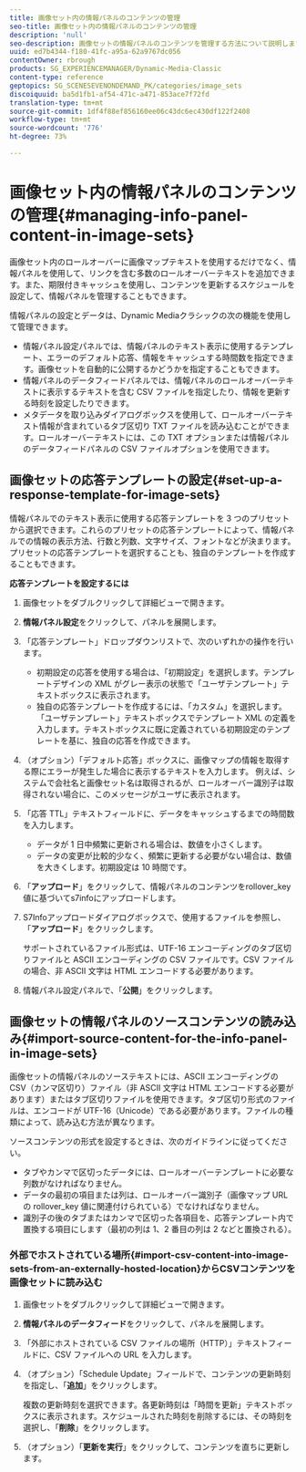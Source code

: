```yaml
---
title: 画像セット内の情報パネルのコンテンツの管理
seo-title: 画像セット内の情報パネルのコンテンツの管理
description: 'null'
seo-description: 画像セットの情報パネルのコンテンツを管理する方法について説明します。
uuid: ed7b4344-f180-41fc-a95a-62a9767dc056
contentOwner: rbrough
products: SG_EXPERIENCEMANAGER/Dynamic-Media-Classic
content-type: reference
geptopics: SG_SCENESEVENONDEMAND_PK/categories/image_sets
discoiquuid: ba5d1fb1-af54-471c-a471-853ace7f72fd
translation-type: tm+mt
source-git-commit: 1df4f88ef856160ee06c43dc6ec430df122f2408
workflow-type: tm+mt
source-wordcount: '776'
ht-degree: 73%

---
```



# 画像セット内の情報パネルのコンテンツの管理{#managing-info-panel-content-in-image-sets}

画像セット内のロールオーバーに画像マップテキストを使用するだけでなく、情報パネルを使用して、リンクを含む多数のロールオーバーテキストを追加できます。また、期限付きキャッシュを使用し、コンテンツを更新するスケジュールを設定して、情報パネルを管理することもできます。

情報パネルの設定とデータは、Dynamic Mediaクラシックの次の機能を使用して管理できます。

* 情報パネル設定パネルでは、情報パネルのテキスト表示に使用するテンプレート、エラーのデフォルト応答、情報をキャッシュする時間数を指定できます。画像セットを自動的に公開するかどうかを指定することもできます。
* 情報パネルのデータフィードパネルでは、情報パネルのロールオーバーテキストに表示するテキストを含む CSV ファイルを指定したり、情報を更新する時刻を設定したりできます。
* メタデータを取り込みダイアログボックスを使用して、ロールオーバーテキスト情報が含まれているタブ区切り TXT ファイルを読み込むことができます。ロールオーバーテキストには、この TXT オプションまたは情報パネルのデータフィードパネルの CSV ファイルオプションを使用できます。

## 画像セットの応答テンプレートの設定{#set-up-a-response-template-for-image-sets}

情報パネルでのテキスト表示に使用する応答テンプレートを 3 つのプリセットから選択できます。これらのプリセットの応答テンプレートによって、情報パネルでの情報の表示方法、行数と列数、文字サイズ、フォントなどが決まります。プリセットの応答テンプレートを選択することも、独自のテンプレートを作成することもできます。

**応答テンプレートを設定するには**

1. 画像セットをダブルクリックして詳細ビューで開きます。
1. **情報パネル設定**&#x200B;をクリックして、パネルを展開します。
1. 「応答テンプレート」ドロップダウンリストで、次のいずれかの操作を行います。

   * 初期設定の応答を使用する場合は、「初期設定」を選択します。テンプレートデザインの XML がグレー表示の状態で「ユーザテンプレート」テキストボックスに表示されます。
   * 独自の応答テンプレートを作成するには、「カスタム」を選択します。「ユーザテンプレート」テキストボックスでテンプレート XML の定義を入力します。テキストボックスに既に定義されている初期設定のテンプレートを基に、独自の応答を作成できます。

1. （オプション）「デフォルト応答」ボックスに、画像マップの情報を取得する際にエラーが発生した場合に表示するテキストを入力します。 例えば、システムで会社名と画像セット名は取得されるが、ロールオーバー識別子は取得されない場合に、このメッセージがユーザに表示されます。
1. 「応答 TTL」テキストフィールドに、データをキャッシュするまでの時間数を入力します。

   * データが 1 日中頻繁に更新される場合は、数値を小さくします。
   * データの変更が比較的少なく、頻繁に更新する必要がない場合は、数値を大きくします。初期設定は 10 時間です。

1. 「**アップロード**」をクリックして、情報パネルのコンテンツをrollover_key値に基づいてs7infoにアップロードします。
1. S7Infoアップロードダイアログボックスで、使用するファイルを参照し、「**アップロード**」をクリックします。

   サポートされているファイル形式は、UTF-16 エンコーディングのタブ区切りファイルと ASCII エンコーディングの CSV ファイルです。CSV ファイルの場合、非 ASCII 文字は HTML エンコードする必要があります。

1. 情報パネル設定パネルで、「**公開**」をクリックします。

## 画像セットの情報パネルのソースコンテンツの読み込み{#import-source-content-for-the-info-panel-in-image-sets}

画像セットの情報パネルのソーステキストには、ASCII エンコーディングの CSV（カンマ区切り）ファイル（非 ASCII 文字は HTML エンコードする必要があります）またはタブ区切りファイルを使用できます。タブ区切り形式のファイルは、エンコードが UTF-16（Unicode）である必要があります。ファイルの種類によって、読み込む方法が異なります。

ソースコンテンツの形式を設定するときは、次のガイドラインに従ってください。

* タブやカンマで区切ったデータには、ロールオーバーテンプレートに必要な列数がなければなりません。
* データの最初の項目または列は、ロールオーバー識別子（画像マップ URL の rollover_key 値に関連付けられている）でなければなりません。
* 識別子の後のタブまたはカンマで区切った各項目を、応答テンプレート内で置換する項目にします（最初の列は $1$、2 番目の列は $2$ などと置換される）。

### 外部でホストされている場所{#import-csv-content-into-image-sets-from-an-externally-hosted-location}からCSVコンテンツを画像セットに読み込む

1. 画像セットをダブルクリックして詳細ビューで開きます。
1. **情報パネルのデータフィード**&#x200B;をクリックして、パネルを展開します。
1. 「外部にホストされている CSV ファイルの場所（HTTP）」テキストフィールドに、CSV ファイルへの URL を入力します。
1. （オプション）「Schedule Update」フィールドで、コンテンツの更新時刻を指定し、「**追加**」をクリックします。

   複数の更新時刻を選択できます。各更新時刻は「時間を更新」テキストボックスに表示されます。スケジュールされた時刻を削除するには、その時刻を選択し、「**削除**」をクリックします。

1. （オプション）「**更新を実行**」をクリックして、コンテンツを直ちに更新します。

